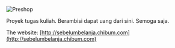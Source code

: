 ![Preshop](http://sebelumbelanja.chibum.com/images/headerlogo.png)

Proyek tugas kuliah. Berambisi dapat uang dari sini. Semoga saja.

The website: [http://sebelumbelanja.chibum.com](http://sebelumbelanja.chibum.com)
